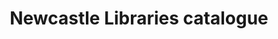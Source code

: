 ---
schema: default
title: Newcastle Libraries catalogue
organization: Newcastle City Council
notes: >-
  List of items and titles in library catalogue. See more info at
  https://github.com/ToonLibraries/library-open-data/blob/master/stock/titles%20in%20catalogue.txt
  and
  https://github.com/ToonLibraries/library-open-data/blob/master/stock/items%20in%20catalogue.txt
resources:
  - name: Items in catalogue 2017-03-22
    url: >-
      https://datamillnorth.org/download/ncclibs-catalogue-items/b48b4c39-0b3d-43fb-96d1-7cd7986db5a0/itemsincatalogue220317.csv
    format: csv
  - name: Items in catalogue 2016-09-19
    url: >-
      https://datamillnorth.org/download/ncclibs-catalogue-items/f2732f75-b29a-4c6b-af47-d8b1bd765ea3/itemsincatalogue190916.csv
    format: csv
  - name: Items in catalogue 2016-04-05
    url: >-
      https://datamillnorth.org/download/ncclibs-catalogue-items/23ea980b-e6ac-4f6e-864b-a09a62b4a4d7/itemsincatalogue050416.csv
    format: csv
license: 'https://creativecommons.org/publicdomain/zero/1.0/'
category:
  - Bibliographic
maintainer: Newcastle Libraries
maintainer_email: information@newcastle.gov.uk
---